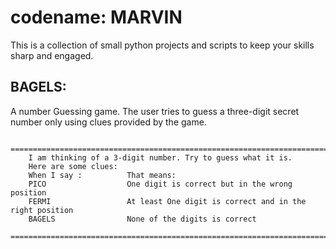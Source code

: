 # codename: MARVIN

This is a collection of small python projects and scripts to keep your skills sharp and engaged.

## BAGELS:

A number Guessing game. The user tries to guess a three-digit secret number only using clues provided by the game.

```
    ===============================================================================
    I am thinking of a 3-digit number. Try to guess what it is.
    Here are some clues:
    When I say :          That means:
    PICO                  One digit is correct but in the wrong position
    FERMI                 At least One digit is correct and in the right position
    BAGELS                None of the digits is correct
    ===============================================================================
```

##

